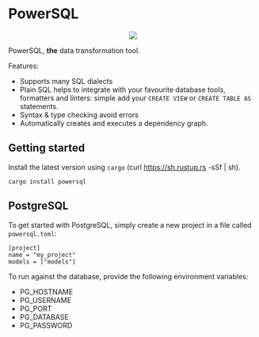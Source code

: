 # PowerSQL


<div align="center">
<a href="https://github.com/Dandandan/PowerSQL/actions?query=branch%3Amaster+workflow%3ARust">

<img src="https://github.com/Dandandan/PowerSQL/workflows/Rust/badge.svg?branch=master"/>
</a>
</div>

PowerSQL, **the** data transformation tool.

Features:

* Supports many SQL dialects
* Plain SQL helps to integrate with your favourite database tools, formatters and linters: simple add your `CREATE VIEW`  or `CREATE TABLE AS` statements.
* Syntax & type checking avoid errors
* Automatically creates and executes a dependency graph.


## Getting started

Install the latest version using `cargo` (curl https://sh.rustup.rs -sSf | sh).

```
cargo install powersql
```

## PostgreSQL

To get started with PostgreSQL, simply create a new project in a file called `powersql.toml`:

```
[project]
name = "my_project"
models = ["models"]
```

To run against the database, provide the following environment variables:

- PG_HOSTNAME
- PG_USERNAME
- PG_PORT
- PG_DATABASE
- PG_PASSWORD
